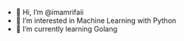 - 👋 Hi, I’m @imamrifaii
- 👀 I’m interested in Machine Learning with Python 
- 🌱 I’m currently learning Golang

<!---
imamrifaii/imamrifaii is a ✨ special ✨ repository because its `README.md` (this file) appears on your GitHub profile.
You can click the Preview link to take a look at your changes.
--->
